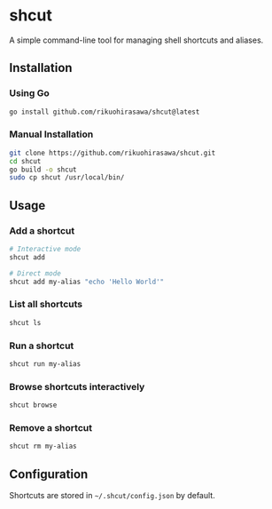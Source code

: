 # shcut

A simple command-line tool for managing shell shortcuts and aliases.

## Installation

### Using Go
```bash
go install github.com/rikuohirasawa/shcut@latest
```

### Manual Installation
```bash
git clone https://github.com/rikuohirasawa/shcut.git
cd shcut
go build -o shcut
sudo cp shcut /usr/local/bin/
```

## Usage

### Add a shortcut
```bash
# Interactive mode
shcut add

# Direct mode
shcut add my-alias "echo 'Hello World'"
```

### List all shortcuts
```bash
shcut ls
```

### Run a shortcut
```bash
shcut run my-alias
```

### Browse shortcuts interactively
```bash
shcut browse
```

### Remove a shortcut
```bash
shcut rm my-alias
```

## Configuration

Shortcuts are stored in `~/.shcut/config.json` by default.

